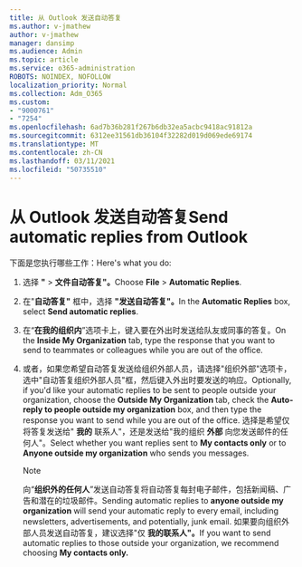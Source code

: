 ```yaml
---
title: 从 Outlook 发送自动答复
ms.author: v-jmathew
author: v-jmathew
manager: dansimp
ms.audience: Admin
ms.topic: article
ms.service: o365-administration
ROBOTS: NOINDEX, NOFOLLOW
localization_priority: Normal
ms.collection: Adm_O365
ms.custom:
- "9000761"
- "7254"
ms.openlocfilehash: 6ad7b36b281f267b6db32ea5acbc9418ac91812a
ms.sourcegitcommit: 6312ee31561db36104f32282d019d069ede69174
ms.translationtype: MT
ms.contentlocale: zh-CN
ms.lasthandoff: 03/11/2021
ms.locfileid: "50735510"
---
```

# <a name="send-automatic-replies-from-outlook"></a><span data-ttu-id="13c06-102">从 Outlook 发送自动答复</span><span class="sxs-lookup"><span data-stu-id="13c06-102">Send automatic replies from Outlook</span></span>

<span data-ttu-id="13c06-103">下面是您执行哪些工作：</span><span class="sxs-lookup"><span data-stu-id="13c06-103">Here's what you do:</span></span>

1. <span data-ttu-id="13c06-104">选择 **"**  >  **文件自动答复"。**</span><span class="sxs-lookup"><span data-stu-id="13c06-104">Choose **File** > **Automatic Replies**.</span></span>
2. <span data-ttu-id="13c06-105">在"**自动答复"** 框中，选择 **"发送自动答复"。**</span><span class="sxs-lookup"><span data-stu-id="13c06-105">In the **Automatic Replies** box, select **Send automatic replies**.</span></span>
3. <span data-ttu-id="13c06-106">在“**在我的组织内**”选项卡上，键入要在外出时发送给队友或同事的答复。</span><span class="sxs-lookup"><span data-stu-id="13c06-106">On the **Inside My Organization** tab, type the response that you want to send to teammates or colleagues while you are out of the office.</span></span>
4. <span data-ttu-id="13c06-107">或者，如果您希望自动答复发送给组织外部人员，请选择"组织外部"选项卡，选中"自动答复组织外部人员"框，然后键入外出时要发送的响应。</span><span class="sxs-lookup"><span data-stu-id="13c06-107">Optionally, if you'd like your automatic replies to be sent to people outside your organization, choose the **Outside My Organization** tab, check the **Auto-reply to people outside my organization** box, and then type the response you want to send while you are out of the office.</span></span> <span data-ttu-id="13c06-108">选择是希望仅将答复发送给" **我的** 联系人"，还是发送给"我的组织 **外部** 向您发送邮件的任何人"。</span><span class="sxs-lookup"><span data-stu-id="13c06-108">Select whether you want replies sent to **My contacts only** or to **Anyone outside my organization** who sends you messages.</span></span>

    > [!NOTE]
    > <span data-ttu-id="13c06-109">向“**组织外的任何人**”发送自动答复将自动答复每封电子邮件，包括新闻稿、广告和潜在的垃圾邮件。</span><span class="sxs-lookup"><span data-stu-id="13c06-109">Sending automatic replies to **anyone outside my organization** will send your automatic reply to every email, including newsletters, advertisements, and potentially, junk email.</span></span> <span data-ttu-id="13c06-110">如果要向组织外部人员发送自动答复，建议选择"仅 **我的联系人"。**</span><span class="sxs-lookup"><span data-stu-id="13c06-110">If you want to send automatic replies to those outside your organization, we recommend choosing **My contacts only.**</span></span>
